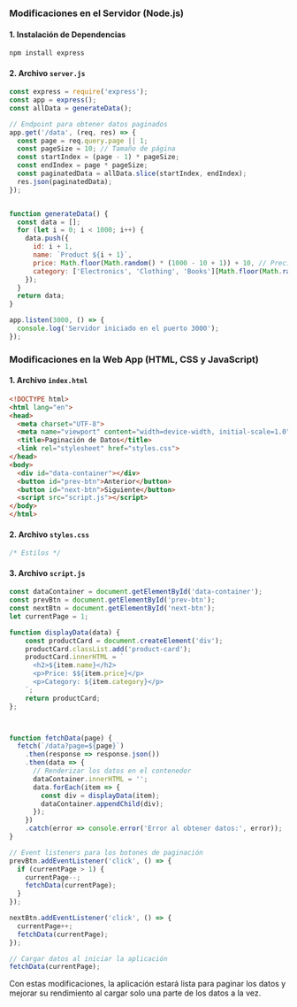 ### Modificaciones en el Servidor (Node.js)

#### 1. Instalación de Dependencias
```bash
npm install express
```

#### 2. Archivo `server.js`
```javascript
const express = require('express');
const app = express();
const allData = generateData();

// Endpoint para obtener datos paginados
app.get('/data', (req, res) => {
  const page = req.query.page || 1;
  const pageSize = 10; // Tamaño de página
  const startIndex = (page - 1) * pageSize;
  const endIndex = page * pageSize;
  const paginatedData = allData.slice(startIndex, endIndex);
  res.json(paginatedData);
});


function generateData() {
  const data = [];
  for (let i = 0; i < 1000; i++) {
    data.push({
      id: i + 1,
      name: `Product ${i + 1}`,
      price: Math.floor(Math.random() * (1000 - 10 + 1)) + 10, // Precio aleatorio entre 10 y 1000
      category: ['Electronics', 'Clothing', 'Books'][Math.floor(Math.random() * 3)] // Categoría aleatoria
    });
  }
  return data;
}

app.listen(3000, () => {
  console.log('Servidor iniciado en el puerto 3000');
});
```

### Modificaciones en la Web App (HTML, CSS y JavaScript)

#### 1. Archivo `index.html`
```html
<!DOCTYPE html>
<html lang="en">
<head>
  <meta charset="UTF-8">
  <meta name="viewport" content="width=device-width, initial-scale=1.0">
  <title>Paginación de Datos</title>
  <link rel="stylesheet" href="styles.css">
</head>
<body>
  <div id="data-container"></div>
  <button id="prev-btn">Anterior</button>
  <button id="next-btn">Siguiente</button>
  <script src="script.js"></script>
</body>
</html>
```

#### 2. Archivo `styles.css`
```css
/* Estilos */
```

#### 3. Archivo `script.js`
```javascript
const dataContainer = document.getElementById('data-container');
const prevBtn = document.getElementById('prev-btn');
const nextBtn = document.getElementById('next-btn');
let currentPage = 1;

function displayData(data) {
    const productCard = document.createElement('div');
    productCard.classList.add('product-card');
    productCard.innerHTML = `
      <h2>${item.name}</h2>
      <p>Price: $${item.price}</p>
      <p>Category: ${item.category}</p>
    `;
    return productCard;
};



function fetchData(page) {
  fetch(`/data?page=${page}`)
    .then(response => response.json())
    .then(data => {
      // Renderizar los datos en el contenedor
      dataContainer.innerHTML = '';
      data.forEach(item => {
        const div = displayData(item);
        dataContainer.appendChild(div);
      });
    })
    .catch(error => console.error('Error al obtener datos:', error));
}

// Event listeners para los botones de paginación
prevBtn.addEventListener('click', () => {
  if (currentPage > 1) {
    currentPage--;
    fetchData(currentPage);
  }
});

nextBtn.addEventListener('click', () => {
  currentPage++;
  fetchData(currentPage);
});

// Cargar datos al iniciar la aplicación
fetchData(currentPage);
```

Con estas modificaciones, la aplicación estará lista para paginar los datos y mejorar su rendimiento al cargar solo una parte de los datos a la vez.
